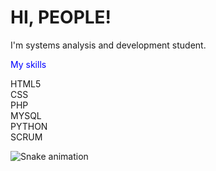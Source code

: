 # HI, PEOPLE!

I'm systems analysis and development student.

<p style="color:blue">My skills</p>
HTML5 </br>
CSS </br>
PHP </br>
MYSQL </br>
PYTHON </br>
SCRUM </br>


![Snake animation](https://github.com/andre-albuquerque01/andre-albuquerque01/blob/output/github-contribution-grid-snake.svg)
